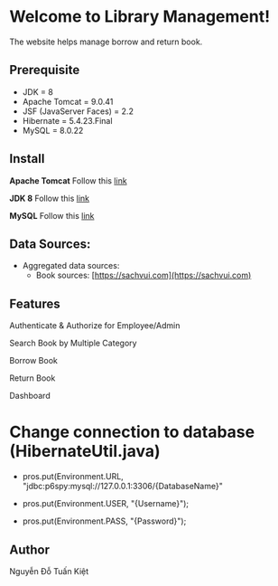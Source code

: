 # Welcome to Library Management!

The website helps manage borrow and return book.

## Prerequisite
- JDK = 8
- Apache Tomcat = 9.0.41
- JSF (JavaServer Faces) = 2.2
- Hibernate = 5.4.23.Final
- MySQL = 8.0.22

## Install
**Apache Tomcat**
Follow this [link](https://tomcat.apache.org/download-90.cgi)

**JDK 8**
Follow this [link](https://www.oracle.com/java/technologies/javase/javase-jdk8-downloads.html)

**MySQL**
Follow this [link](https://dev.mysql.com/downloads/mysql/)

## Data Sources:
* Aggregated data sources:
  * Book sources: [https://sachvui.com](https://sachvui.com)

## Features

Authenticate & Authorize for Employee/Admin

Search Book by Multiple Category

Borrow Book

Return Book

Dashboard

# Change connection to database (HibernateUtil.java)
- pros.put(Environment.URL, "jdbc:p6spy:mysql://127.0.0.1:3306/{DatabaseName}"

- pros.put(Environment.USER, "{Username}");

- pros.put(Environment.PASS, "{Password}");

## Author
Nguyễn Đỗ Tuấn Kiệt


